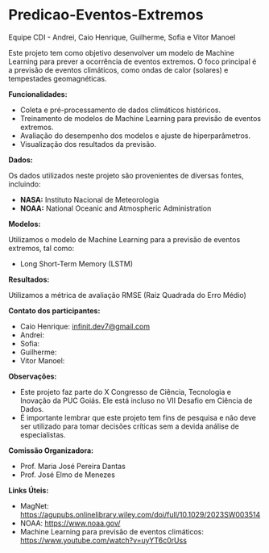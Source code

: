 # Predicao-Eventos-Extremos

Equipe CDI - Andrei, Caio Henrique, Guilherme, Sofia e Vitor Manoel

Este projeto tem como objetivo desenvolver um modelo de Machine Learning para prever a ocorrência de eventos extremos. O foco principal é a previsão de eventos climáticos, como ondas de calor (solares) e tempestades geomagnéticas.

**Funcionalidades:**

  * Coleta e pré-processamento de dados climáticos históricos.
  * Treinamento de modelos de Machine Learning para previsão de eventos extremos.
  * Avaliação do desempenho dos modelos e ajuste de hiperparâmetros.
  * Visualização dos resultados da previsão.

**Dados:**

Os dados utilizados neste projeto são provenientes de diversas fontes, incluindo:

  * **NASA:** Instituto Nacional de Meteorologia
  * **NOAA:** National Oceanic and Atmospheric Administration

**Modelos:**

Utilizamos o modelo de Machine Learning para a previsão de eventos extremos, tal como:

  * Long Short-Term Memory (LSTM)

**Resultados:**

Utilizamos a métrica de avaliação RMSE (Raiz Quadrada do Erro Médio)

**Contato dos participantes:**

* Caio Henrique: infinit.dev7@gmail.com  
* Andrei:  
* Sofia:  
* Guilherme:  
* Vitor Manoel:  

**Observações:**

  * Este projeto faz parte do X Congresso de Ciência, Tecnologia e Inovação da PUC Goiás. Ele está incluso no VII Desafio em Ciência de Dados.
  * É importante lembrar que este projeto tem fins de pesquisa e não deve ser utilizado para tomar decisões críticas sem a devida análise de especialistas.

**Comissão Organizadora:**

* Prof. Maria José Pereira Dantas  
* Prof. José Elmo de Menezes

**Links Úteis:**

  * MagNet: https://agupubs.onlinelibrary.wiley.com/doi/full/10.1029/2023SW003514
  * NOAA: https://www.noaa.gov/
  * Machine Learning para previsão de eventos climáticos: https://www.youtube.com/watch?v=uyYT6c0rUss
